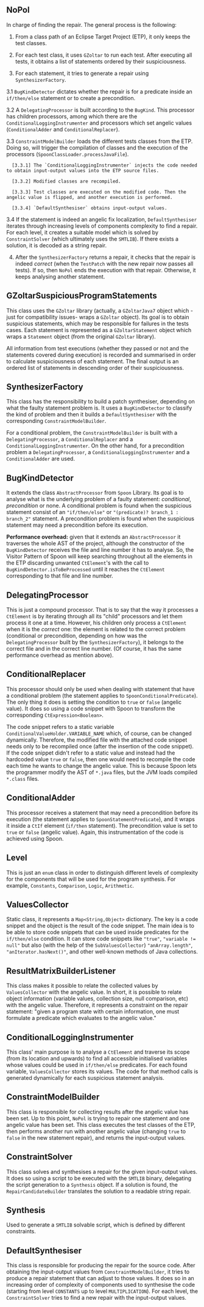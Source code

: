 ## NoPol
In charge of finding the repair. The general process is the following:

1. From a class path of an Eclipse Target Project (ETP), it only keeps the test classes.

2. For each test class, it uses `GZoltar` to run each test. After executing all tests, it obtains a list of statements ordered by their suspiciousness.

3. For each statement, it tries to generate a repair using `SynthesizerFactory`.

  3.1 `BugKindDetector` dictates whether the repair is for a predicate inside an `if/then/else` statement or to create a precondition.

  3.2 A `DelegatingProcessor` is built according to the `BugKind`. This processor has children processors, among which there are the `ConditionalLoggingInstrumenter` and processors which set angelic values (`ConditionalAdder` and `ConditionalReplacer`).

  3.3 `ConstraintModelBuilder` loads the different tests classes from the ETP. Doing so, will trigger the compilation of classes and the execution of the processors (`SpoonClassLoader.processJavaFile`).

      [3.3.1] The `ConditionalLoggingInstrumenter` injects the code needed to obtain input-output values into the ETP source files.

      [3.3.2] Modified classes are recompiled.

      [3.3.3] Test classes are executed on the modified code. Then the angelic value is flipped, and another execution is performed.

      [3.3.4] `DefaultSynthesiser` obtains input-output values.

  3.4 If the statement is indeed an angelic fix localization, `DefaultSynthesiser` iterates through increasing levels of components complexity to find a repair. For each level, it creates a suitable model which is solved by `ConstraintSolver` (which ultimately uses the `SMTLIB`). If there exists a solution, it is decoded as a string repair.

4. After the `SynthesizerFactory` returns a repair, it checks that the repair is indeed _correct_ (when the `TestPatch` with the new repair now passes all tests). If so, then `NoPol` ends the execution with that repair. Otherwise, it keeps analysing another statement.


## GZoltarSuspiciousProgramStatements
This class uses the `GZoltar` library (actually, a `GZoltarJava7` object which -just for compatibility issues- wraps a `GZoltar` object). Its goal is to obtain suspicious statements, which may be responsible for failures in the tests cases. Each statement is represented as a `GZoltarStatement` object which wraps a `Statement` object (from the original `GZoltar` library).

All information from test executions (whether they passed or not and the statements covered during execution) is recorded and summarised in order to calculate suspiciousness of each statement. The final output is an ordered list of statements in descending order of their suspiciousness.


## SynthesizerFactory
This class has the responsibility to build a patch synthesiser, depending on what the faulty statement problem is. It uses a `BugKindDetector` to classify the kind of problem and then it builds a `DefaultSynthesiser` with the corresponding `ConstraintModelBuilder`.

For a conditional problem, the `ConstraintModelBuilder` is built with a `DelegatingProcessor`, a `ConditionalReplacer` and a `ConditionalLoggingInstrumenter`. On the other hand, for a precondition problem a `DelegatingProcessor`, a `ConditionalLoggingInstrumenter` and a `ConditionalAdder` are used.


## BugKindDetector
It extends the class `AbstractProcessor` from `Spoon` Library. Its goal is to analyse what is the underlying problem of a faulty statement: _conditional_, _precondition_ or none. A conditional problem is found when the suspicious statement consist of an `"if/then/else"` or `"(predicate)? branch_1 : branch_2"` statement. A precondition problem is found when the suspicious statement may need a precondition before its execution.

**Performance overhead:** given that it extends an `AbstractProcessor` it traverses the whole AST of the project, although the constructor of the `BugKindDetector` receives the file and line number it has to analyse. So, the Visitor Pattern of Spoon will keep searching throughout all the elements in the ETP discarding unwanted `CtElement`'s with the call to `BugKindDetector.isToBeProcessed` until it reaches the `CtElement` corresponding to that file and line number.


## DelegatingProcessor
This is just a compound processor. That is to say that the way it processes a `CtElement` is by iterating through all its "child" processors and let them process it one at a time. However, his children only process a `CtElement` when it is the _correct_ one: the element is related to the correct problem (conditional or precondition, depending on how was the `DelegatingProcessor` built by the `SynthesizerFactory`), it belongs to the correct file and in the correct line number. (Of course, it has the same performance overhead as mention above).


## ConditionalReplacer
This processor should only be used when dealing with statement that have a conditional problem (the statement applies to `SpoonConditionalPredicate`). The only thing it does is setting the condition to `true` or `false` (angelic value). It does so using a code snippet with Spoon to transform the corresponding `CtExpression<Boolean>`.

The code snippet refers to a static variable `ConditionalValueHolder.VARIABLE_NAME` which, of course, can be changed dynamically. Therefore, the modified file with the attached code snippet needs only to be recompiled once (after the insertion of the code snippet). If the code snippet didn't refer to a static value and instead had the hardcoded value `true` or `false`, then one would need to recompile the code each time he wants to change the angelic value. This is because Spoon lets the programmer modify the AST of `*.java` files, but the JVM loads compiled `*.class` files.


## ConditionalAdder
This processor receives a statement that may need a precondition before its execution (the statement applies to `SpoonStatementPredicate`), and it wraps it inside a `CtIf` element (`if/then` statement). The precondition value is set to `true` or `false` (angelic value). Again, this instrumentation of the code is achieved using Spoon.


## Level
This is just an `enum` class in order to distinguish different levels of complexity for the components that will be used for the program synthesis. For example, `Constants`, `Comparison`, `Logic`, `Arithmetic`.


## ValuesCollector
Static class, it represents a `Map<String,Object>` dictionary. The key is a code snippet and the object is the result of the code snippet. The main idea is to be able to store code snippets that can be used inside predicates for the `if/then/else` condition. It can store code snippets like `"true"`, `"variable != null"` but also (with the help of the `SubValuesCollector`) `"anArray.length"`, `"anIterator.hasNext()"`, and other well-known methods of Java collections.


## ResultMatrixBuilderListener
This class makes it possible to relate the collected values by `ValuesCollector` with the angelic value. In short, it is possible to relate object information (variable values, collection size, null comparison, etc) with the angelic value. Therefore, it represents a constraint on the repair statement: "given a program state with certain information, one must formulate a predicate which evaluates to the angelic value."


## ConditionalLoggingInstrumenter
This class' main purpose is to analyse a `CtElement` and traverse its scope (from its location and upwards) to find all accessible initialised variables whose values could be used in `if/then/else` predicates. For each found variable, `ValuesCollector` stores its values. The code for that method calls is generated dynamically for each suspicious statement analysis.


## ConstraintModelBuilder
This class is responsible for collecting results after the angelic value has been set. Up to this point, `NoPol` is trying to repair one statement and one angelic value has been set. This class executes the test classes of the ETP, then performs another run with another angelic value (changing `true` to `false` in the new statement repair), and returns the input-output values.


## ConstraintSolver
This class solves and synthesises a repair for the given input-output values. It does so using a script to be executed with the `SMTLIB` binary, delegating the script generation to a `Synthesis` object. If a solution is found, the `RepairCandidateBuilder` translates the solution to a readable string repair.


## Synthesis
Used to generate a `SMTLIB` solvable script, which is defined by different constraints.


## DefaultSynthesiser
This class is responsible for producing the repair for the source code. After obtaining the input-output values from `ConstraintModelBuilder`, it tries to produce a repair statement that can adjust to those values. It does so in an increasing order of complexity of components used to synthesise the code (starting from level `CONSTANTS` up to level `MULTIPLICATION`). For each level, the `ConstraintSolver` tries to find a new repair with the input-output values.